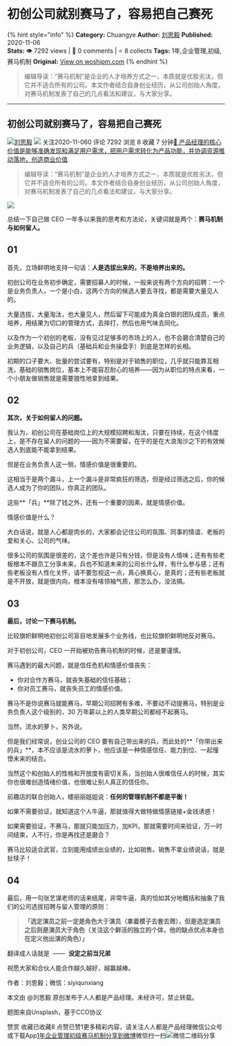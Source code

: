 # 初创公司就别赛马了，容易把自己赛死
{% hint style="info" %}
**Category:** Chuangye
**Author:** [刘思毅](https://www.woshipm.com/u/863324)
**Published:** 2020-11-06  
**Stats:** 👁️ 7292 views | 💬 0 comments | ⭐ 8 collects
**Tags:** 1年,企业管理,初级,赛马机制
**Original:** [View on woshipm.com](https://www.woshipm.com/chuangye/4246498.html)
{% endhint %}
> 编辑导读：“赛马机制”是企业的人才培养方式之一，本质就是优胜劣汰，但它并不适合所有的公司。本文作者结合自身创业经历，从公司创始人角度，对赛马机制发表了自己的几点看法和建议，与大家分享。

---

## 初创公司就别赛马了，容易把自己赛死

[![](https://image.woshipm.com/wp-files/2020/05/MfQx29k2GRS9ztdj1Hhz.jpg!/both/72x72)](https://www.woshipm.com/u/863324)[刘思毅](https://www.woshipm.com/u/863324) ![](https://static.woshipm.com/tag/1101_1@2x.png) 关注2020-11-060 评论 7292 浏览 8 收藏 7 分钟[🔗 产品经理的核心价值是能够准确发现和满足用户需求，把用户需求转化为产品功能，并协调资源推动落地，创造商业价值](https://ke.qidianla.com/courses/90pm)

> 编辑导读：“赛马机制”是企业的人才培养方式之一，本质就是优胜劣汰，但它并不适合所有的公司。本文作者结合自身创业经历，从公司创始人角度，对赛马机制发表了自己的几点看法和建议，与大家分享。

![](https://image.woshipm.com/wp-files/2020/11/igujyQRJUWERSTm8KERm.jpg)

总结一下自己做 CEO 一年多以来我的思考和方法论，关键词就是两个：**赛马机制与如何留人。**

## 01

首先，立场鲜明地支持一句话：**人是选拔出来的，不是培养出来的。**

初创公司在业务初步确定，需要招募人的时候，一般来说有两个方向的招聘：一个是业务负责人，一个是小白，这两个方向的候选人要去寻找，都是需要大量见人的。

大量选拔，大量淘汰，也大量见人，然后留下可能成为真金白银的团队成员，重点培养，用结果为切口的管理方式，去摔打，然后也用气味去同化。

以及作为一个初创的老板，没有见过足够多的市场上的人，也不会磨合清楚自己的业务逻辑，以及自己的兵（基础兵和业务操盘手）到底是怎样的长相。

初期的口子要大、批量的尝试要有，特别是对于销售的职位，几乎就只能靠互相洗，基础的销售岗位，基本上不能容忍耐心的培养——因为从职位的特点来看，一个小朋友做销售就是需要狼性地拿到结果。

## 02

**其次，关于如何留人的问题。**

我认为，初创公司在基础岗位上的大规模招聘和淘汰，只要在持续，在这个纬度上，是不存在留人的问题的——因为不需要留，在乎的是在大浪淘沙之下的有效候选人到底能不能拿到结果。

但是在业务负责人这一侧，情感价值是很重要的。

这相当于是两个漏斗，上一个漏斗是非常疯狂的筛选，但是经过筛选之后，你的候选人成为了你的团队，你真正的团队。

这些**「兵」**除了钱之外，还有一个重要的因素，就是情感价值。

情感价值是什么？

大白话说，就是人心都是肉长的，大家都会记住公司的氛围、同事的情谊、老板的爱和关心、公司的气味。

很多公司的氛围是很差的，这个差也许是只有分钱，但是没有人情味；还有有些老板根本不跟员工分享未来，兵也不知道未来的公司长什么样，有什么参与感；还有些老板没有人性化关怀，请不要忽视这一点，真心换真心，是真的；还有些老板就是不开放，就是很内向，根本没有啥领袖气质，那怎么办，没法搞。

## 03

**最后，讨论一下赛马机制。**

比较旗帜鲜明地初创公司盲目地发展多个业务线，也比较旗帜鲜明地反对赛马。

对于初创公司，CEO 一开始被劝告赛马机制的时候，还是要谨慎。

赛马遇到的最大问题，就是信任危机和情感价值丧失：

*   你对合作方赛马，就丧失基础的信任基础；
*   你对员工赛马，就丧失员工的情感价值。

赛马不是你说赛马就能赛马，早期公司招聘有多难，不要动不动提赛马，特别是业务负责人这个级别的，30 万年薪以上的人类早期公司都经不起赛马。

当然，流水的萝卜，另外说。

但是我们经常说，创业公司的 CEO 要有自己带出来的兵，而此处的**「你带出来的兵」**，本不应该是流水的萝卜，他应该是一种情感信任、能力到位、一起憧憬未来的结合。

当然这个和创始人的性格和开放度有密切关系，当创始人很难信任人的时候，其实你也很难创造情绪价值，也很难让别人真正的信任你。

前趣店的联合创始人，楼丽丽姐姐说：**任何的管理机制不都是平衡！**

如果不需要验证，就知道这个人牛逼，那就值得大做特做情感链接+金钱诱惑！

如果需要验证，不赛马，那就只能加压力，加KPI，那就需要时间来验证，万一时间结束，人不行，你是再找还是磨合？

赛马比较适合武官，立刻能用成绩出业绩的，比如销售。销售不拿业绩说话，就是扯犊子！

## 04

最后，用一句张艺谋老师的话来结尾，非常牛逼，真的恰如其分地概括和抽象了我们的公司选拔招聘与留人管理的原则：

> **「选定演员之前一定是角色大于演员（拿着模子去套去筛），但是选定演员之后则是演员大于角色（关注这个鲜活的独立的个体，他的缺点优点本身也在定义他出演的角色）」**

翻译成人话就是  ——  **没定之前当兄弟**

祝愿大家和合伙人能合作越久越好，越赢越棒。

作者：刘思毅；微信：siyiqunxiang

本文由 @刘思毅 原创发布于人人都是产品经理。未经许可，禁止转载。

题图来自Unsplash，基于CCO协议

赞赏 收藏已收藏8 点赞已赞1更多精彩内容，请关注人人都是产品经理微信公众号或下载App[1年](https://www.woshipm.com/tag/1%e5%b9%b4)[企业管理](https://www.woshipm.com/tag/%e4%bc%81%e4%b8%9a%e7%ae%a1%e7%90%86)[初级](https://www.woshipm.com/tag/%e5%88%9d%e7%ba%a7)[赛马机制](https://www.woshipm.com/tag/%e8%b5%9b%e9%a9%ac%e6%9c%ba%e5%88%b6)[分享到微博](https://service.weibo.com/share/share.php?appkey=2775287854&title=初创公司就别赛马了，容易把自己赛死&url=https://www.woshipm.com/chuangye/4246498.html&pic=https://image.woshipm.com/wp-files/2020/11/igujyQRJUWERSTm8KERm.jpg)微信扫一扫![微信二维码](https://api.pwmqr.com/qrcode/create/?url=https://www.woshipm.com/chuangye/4246498.html)分享